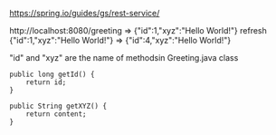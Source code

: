 https://spring.io/guides/gs/rest-service/

http://localhost:8080/greeting => {"id":1,"xyz":"Hello World!"}
refresh {"id":1,"xyz":"Hello World!"} => {"id":4,"xyz":"Hello World!"}

"id" and "xyz" are the name of methodsin Greeting.java class

    public long getId() {
        return id;
    }

    public String getXYZ() {
        return content;
    }

